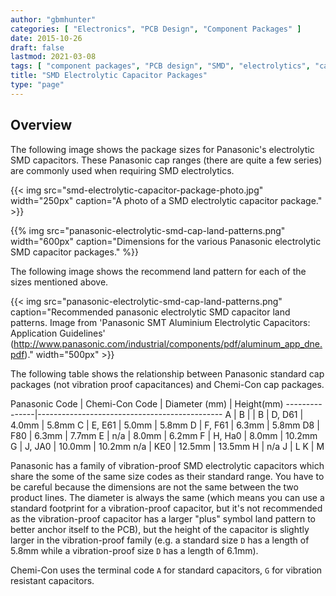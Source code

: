 ```yaml
---
author: "gbmhunter"
categories: [ "Electronics", "PCB Design", "Component Packages" ]
date: 2015-10-26
draft: false
lastmod: 2021-03-08
tags: [ "component packages", "PCB design", "SMD", "electrolytics", "capacitors", "Panasonic", "Chemi-Con" ]
title: "SMD Electrolytic Capacitor Packages"
type: "page"
---
```


## Overview

The following image shows the package sizes for Panasonic's electrolytic SMD capacitors. These Panasonic cap ranges (there are quite a few series) are commonly used when requiring SMD electrolytics.

{{< img src="smd-electrolytic-capacitor-package-photo.jpg" width="250px" caption="A photo of a SMD electrolytic capacitor package." >}}

{{% img src="panasonic-electrolytic-smd-cap-land-patterns.png" width="600px" caption="Dimensions for the various Panasonic electrolytic SMD capacitor packages." %}}

The following image shows the recommend land pattern for each of the sizes mentioned above.

{{< img src="panasonic-electrolytic-smd-cap-land-patterns.png" caption="Recommended panasonic electrolytic SMD capacitor land patterns. Image from 'Panasonic SMT Aluminium Electrolytic Capacitors: Application Guidelines' (http://www.panasonic.com/industrial/components/pdf/aluminum_app_dne.pdf)."  width="500px" >}}

The following table shows the relationship between Panasonic standard cap packages (not vibration proof capacitances) and Chemi-Con cap packages.

Panasonic Code | Chemi-Con Code | Diameter (mm) | Height(mm)
---------------|----------------------------------------------
A              | B              |               |
B              | D, D61         | 4.0mm         | 5.8mm
C              | E, E61         | 5.0mm         | 5.8mm
D              | F, F61         | 6.3mm         | 5.8mm
D8             | F80            | 6.3mm         | 7.7mm
E              | n/a            | 8.0mm         | 6.2mm
F              | H, Ha0         | 8.0mm         | 10.2mm
G              | J, JA0         | 10.0mm        | 10.2mm
n/a            | KE0            | 12.5mm        | 13.5mm 
H              | n/a
J              | L 
K              | M

Panasonic has a family of vibration-proof SMD electrolytic capacitors which share the some of the same size codes as their standard range. You have to be careful because the dimensions are not the same between the two product lines. The diameter is always the same (which means you can use a standard footprint for a vibration-proof capacitor, but it's not recommended as the vibration-proof capacitor has a larger "plus" symbol land pattern to better anchor itself to the PCB), but the height of the capacitor is slightly larger in the vibration-proof family (e.g. a standard size `D` has a length of 5.8mm while a vibration-proof size `D` has a length of 6.1mm).

Chemi-Con uses the terminal code `A` for standard capacitors, `G` for vibration resistant capacitors.